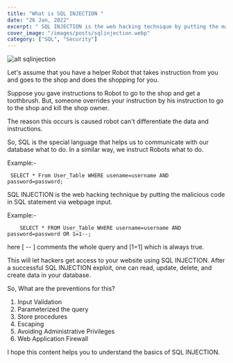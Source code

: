 ```yaml
---
title: "What is SQL INJECTION "
date: "26 Jan, 2022"
excerpt: " SQL INJECTION is the web hacking technique by putting the malicious code in SQL statement via webpage input."
cover_image: "/images/posts/sqlinjection.webp"
category: ["SQL", "Security"]
---
```


![alt sqlinjection](/images/posts/sqlinjection.webp)

Let's assume that you have a helper Robot that takes instruction from you and goes to the shop and does the shopping for you. 

Suppose you gave instructions to Robot to go to the shop and get a toothbrush. But, someone overrides your instruction by his instruction to go to the shop and kill the shop owner. 

The reason this occurs is caused robot can't differentiate the data and instructions. 

So, SQL is the special language that helps us to communicate with our database what to do. In a similar way, we instruct Robots what to do.

Example:-
```
 SELECT * From User_Table WHERE usename=username AND password=password;
```
SQL INJECTION is the web hacking technique by putting the malicious code in SQL statement via webpage input.

Example:-

```
    SELECT * FROM User_Table WHERE username=username AND password=password OR 1=1--;
```

here [ -- ] comments the whole query and [1=1] which is always true.

This will let hackers get access to your website using SQL INJECTION. After a successful SQL INJECTION exploit, one can read, update, delete, and create data in your database.

So, What are the preventions for this?

1. Input Validation
1. Parameterized the query
1. Store procedures
1. Escaping
1. Avoiding Administrative Privileges
1. Web Application Firewall

I hope this content helps you to understand the basics of SQL INJECTION.
